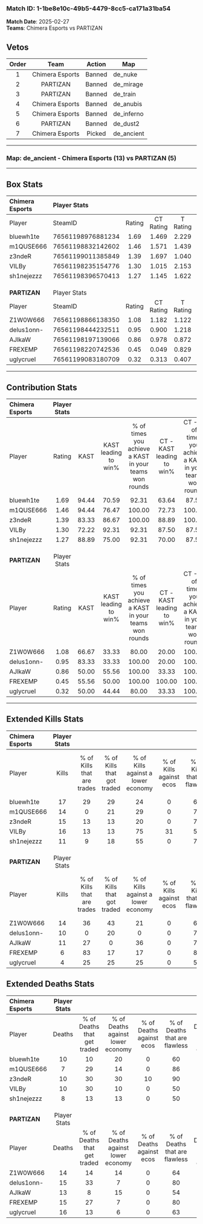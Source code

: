 ### Match ID: 1-1be8e10c-49b5-4479-8cc5-ca171a31ba54  
**Match Date**: 2025-02-27  
**Teams**: Chimera Esports vs PARTIZAN  

## Vetos  

| Order | Team | Action | Map |
| :---: | :--: | :----: | --- |
| 1 | Chimera Esports | Banned | de_nuke |
| 2 | PARTIZAN | Banned | de_mirage |
| 3 | PARTIZAN | Banned | de_train |
| 4 | Chimera Esports | Banned | de_anubis |
| 5 | Chimera Esports | Banned | de_inferno |
| 6 | PARTIZAN | Banned | de_dust2 |
| 7 | Chimera Esports | Picked | de_ancient |

---  

### **Map**: de_ancient - Chimera Esports (13) vs PARTIZAN (5)  
---  

## Box Stats  

| **Chimera Esports** | Player Stats      |        |           |          |       |       |       |         |        |      |     |
| :- | :- | :-: | :-: | :-: | :-: | :-: | :-: | :-: | :-: | :-: | :-: |
| Player              | SteamID           | Rating | CT Rating | T Rating | KAST  |  ADR  | Kills | Assists | Deaths | K/D  | HS% |
| bluewh1te           | 76561198976881234 |  1.69  |   1.469   |  2.229   | 94.44 | 119.7 |  17   |    7    |   10   | 1.70 | 58  |
| m1QUSE666           | 76561198832142602 |  1.46  |   1.571   |  1.439   | 94.44 | 72.4  |  14   |    3    |   7    | 2.00 | 50  |
| z3ndeR              | 76561199011385849 |  1.39  |   1.697   |  1.040   | 83.33 | 85.9  |  15   |    3    |   10   | 1.50 | 40  |
| VILBy               | 76561198235154776 |  1.30  |   1.015   |  2.153   | 72.22 | 70.9  |  16   |    3    |   10   | 1.60 | 43  |
| sh1nejezzz          | 76561198396570413 |  1.27  |   1.145   |  1.622   | 88.89 | 73.1  |  11   |    6    |   8    | 1.38 | 45  |
|                     |                   |        |           |          |       |       |       |         |        |      |     |
|                     |                   |        |           |          |       |       |       |         |        |      |     |
|                     |                   |        |           |          |       |       |       |         |        |      |     |
| **PARTIZAN**        | Player Stats      |        |           |          |       |       |       |         |        |      |     |
| Player              | SteamID           | Rating | CT Rating | T Rating | KAST  |  ADR  | Kills | Assists | Deaths | K/D  | HS% |
| Z1W0W666            | 76561198866138350 |  1.08  |   1.182   |  1.122   | 66.67 | 81.4  |  14   |    3    |   14   | 1.00 | 71  |
| delus1onn-          | 76561198444232511 |  0.95  |   0.900   |  1.218   | 83.33 | 71.2  |  10   |    3    |   15   | 0.67 | 80  |
| AJlkaW              | 76561198197139066 |  0.86  |   0.978   |  0.872   | 50.00 | 83.5  |  11   |    4    |   13   | 0.85 | 54  |
| FREXEMP             | 76561198220742536 |  0.45  |   0.049   |  0.829   | 55.56 | 38.3  |   6   |    3    |   15   | 0.40 | 50  |
| uglycrueI           | 76561199083180709 |  0.32  |   0.313   |  0.407   | 50.00 | 45.1  |   4   |    5    |   16   | 0.25 | 75  |
---  

## Contribution Stats  

| **Chimera Esports** | Player Stats |       |                      |                                                        |                           |                                                             |                          |                                                            |
| :- | :-: | :-: | :-: | :-: | :-: | :-: | :-: | :-: |
| Player              |    Rating    | KAST  | KAST leading to win% | % of times you achieve a KAST in your teams won rounds | CT - KAST leading to win% | CT - % of times you achieve a KAST in your teams won rounds | T - KAST leading to win% | T - % of times you achieve a KAST in your teams won rounds |
| bluewh1te           |     1.69     | 94.44 |        70.59         |                         92.31                          |           63.64           |                            87.50                            |          83.33           |                           100.00                           |
| m1QUSE666           |     1.46     | 94.44 |        76.47         |                         100.00                         |           72.73           |                           100.00                            |          83.33           |                           100.00                           |
| z3ndeR              |     1.39     | 83.33 |        86.67         |                         100.00                         |           88.89           |                           100.00                            |          83.33           |                           100.00                           |
| VILBy               |     1.30     | 72.22 |        92.31         |                         92.31                          |           87.50           |                            87.50                            |          100.00          |                           100.00                           |
| sh1nejezzz          |     1.27     | 88.89 |        75.00         |                         92.31                          |           70.00           |                            87.50                            |          83.33           |                           100.00                           |
|                     |              |       |                      |                                                        |                           |                                                             |                          |                                                            |
|                     |              |       |                      |                                                        |                           |                                                             |                          |                                                            |
|                     |              |       |                      |                                                        |                           |                                                             |                          |                                                            |
| **PARTIZAN**        | Player Stats |       |                      |                                                        |                           |                                                             |                          |                                                            |
| Player              |    Rating    | KAST  | KAST leading to win% | % of times you achieve a KAST in your teams won rounds | CT - KAST leading to win% | CT - % of times you achieve a KAST in your teams won rounds | T - KAST leading to win% | T - % of times you achieve a KAST in your teams won rounds |
| Z1W0W666            |     1.08     | 66.67 |        33.33         |                         80.00                          |           20.00           |                           100.00                            |          42.86           |                           75.00                            |
| delus1onn-          |     0.95     | 83.33 |        33.33         |                         100.00                         |           20.00           |                           100.00                            |          40.00           |                           100.00                           |
| AJlkaW              |     0.86     | 50.00 |        55.56         |                         100.00                         |           33.33           |                           100.00                            |          66.67           |                           100.00                           |
| FREXEMP             |     0.45     | 55.56 |        50.00         |                         100.00                         |          100.00           |                           100.00                            |          44.44           |                           100.00                           |
| uglycrueI           |     0.32     | 50.00 |        44.44         |                         80.00                          |           33.33           |                           100.00                            |          50.00           |                           75.00                            |
---  

## Extended Kills Stats  

| **Chimera Esports** | Player Stats |                            |                            |                                    |                         |                              |                                 |                                       |                    |           |
| :- | :-: | :-: | :-: | :-: | :-: | :-: | :-: | :-: | :-: | :-: |
| Player              |    Kills     | % of Kills that are trades | % of Kills that got traded | % of Kills against a lower economy | % of Kills against ecos | % of Kills that are flawless | % of Kills that are close duels | % of Kills that are assisted by flash | Pistol Round Kills | AWP Kills |
| bluewh1te           |      17      |             29             |             29             |                 24                 |            0            |              65              |               18                |                   0                   |         0          |     3     |
| m1QUSE666           |      14      |             0              |             21             |                 29                 |            0            |              71              |               14                |                   0                   |         0          |     2     |
| z3ndeR              |      15      |             13             |             13             |                 20                 |            0            |              73              |                0                |                   0                   |         9          |     1     |
| VILBy               |      16      |             13             |             13             |                 75                 |           31            |              56              |               13                |                   6                   |         0          |     0     |
| sh1nejezzz          |      11      |             9              |             18             |                 55                 |            0            |              73              |                9                |                   0                   |         0          |     0     |
|                     |              |                            |                            |                                    |                         |                              |                                 |                                       |                    |           |
|                     |              |                            |                            |                                    |                         |                              |                                 |                                       |                    |           |
|                     |              |                            |                            |                                    |                         |                              |                                 |                                       |                    |           |
| **PARTIZAN**        | Player Stats |                            |                            |                                    |                         |                              |                                 |                                       |                    |           |
| Player              |    Kills     | % of Kills that are trades | % of Kills that got traded | % of Kills against a lower economy | % of Kills against ecos | % of Kills that are flawless | % of Kills that are close duels | % of Kills that are assisted by flash | Pistol Round Kills | AWP Kills |
| Z1W0W666            |      14      |             36             |             43             |                 21                 |            0            |              64              |                7                |                   0                   |         0          |     1     |
| delus1onn-          |      10      |             0              |             20             |                 0                  |            0            |              70              |                0                |                   0                   |         0          |     5     |
| AJlkaW              |      11      |             27             |             0              |                 36                 |            0            |              73              |                0                |                   9                   |         0          |     3     |
| FREXEMP             |      6       |             83             |             17             |                 17                 |            0            |              83              |               17                |                  17                   |         0          |     1     |
| uglycrueI           |      4       |             25             |             25             |                 25                 |            0            |              50              |                0                |                   0                   |         0          |     0     |
## Extended Deaths Stats  

| **Chimera Esports** | Player Stats |                             |                                   |                          |                               |                            |                           |               |
| :- | :-: | :-: | :-: | :-: | :-: | :-: | :-: | :-: |
| Player              |    Deaths    | % of Deaths that get traded | % of Deaths against lower economy | % of Deaths against ecos | % of Deaths that are flawless | % of Deaths that are close | % of Deaths while blinded | Deaths to AWP |
| bluewh1te           |      10      |             10              |                20                 |            0             |              60               |             10             |             0             |       0       |
| m1QUSE666           |      7       |             29              |                14                 |            0             |              86               |             0              |             0             |       0       |
| z3ndeR              |      10      |             30              |                30                 |            10            |              90               |             0              |             0             |       0       |
| VILBy               |      10      |             30              |                10                 |            0             |              50               |             0              |            20             |       0       |
| sh1nejezzz          |      8       |             13              |                13                 |            0             |              50               |             13             |             0             |       0       |
|                     |              |                             |                                   |                          |                               |                            |                           |               |
|                     |              |                             |                                   |                          |                               |                            |                           |               |
|                     |              |                             |                                   |                          |                               |                            |                           |               |
| **PARTIZAN**        | Player Stats |                             |                                   |                          |                               |                            |                           |               |
| Player              |    Deaths    | % of Deaths that get traded | % of Deaths against lower economy | % of Deaths against ecos | % of Deaths that are flawless | % of Deaths that are close | % of Deaths while blinded | Deaths to AWP |
| Z1W0W666            |      14      |             14              |                14                 |            0             |              64               |             14             |             0             |       1       |
| delus1onn-          |      15      |             33              |                 7                 |            0             |              80               |             13             |             7             |       2       |
| AJlkaW              |      13      |              8              |                15                 |            0             |              54               |             8              |             0             |       1       |
| FREXEMP             |      15      |             27              |                 7                 |            0             |              80               |             0              |             0             |       2       |
| uglycrueI           |      16      |             13              |                 6                 |            0             |              63               |             19             |             0             |       3       |
